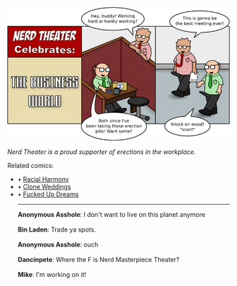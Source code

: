 <!--
.. title: Hardly Funny
.. slug: hardly-funny
.. date: 2011/05/02 00:00:00
.. tags: 
.. link: 
.. description: 
-->

<a href='hardly-funny.html' title='View comments'>
<img class='comic' src='../assets/comics/20110502.jpg' />
</a>

<em>Nerd Theater is a proud supporter of erections in the workplace.</em>

<!-- TEASER_END -->
<div class='related'><span>Related comics:</span><ul class='inline'>
<li>&bull; <a href='racial-harmony.html'>Racial Harmony</a></li>
<li>&bull; <a href='clone-weddings.html'>Clone Weddings</a></li>
<li>&bull; <a href='fucked-up-dreams.html'>Fucked Up Dreams</a></li>
</li>
<hr />

<div class='comments'>
<b>Anonymous Asshole</b>: I don't want to live on this planet anymore<br /><br />
<b>Bin Laden</b>: Trade ya spots.<br /><br />
<b>Anonymous Asshole</b>: ouch<br /><br />
<b>Dancinpete</b>: Where the F is Nerd Masterpiece Theater?<br /><br />
<b>Mike</b>: I'm working on it!<br /><br />
</div>

